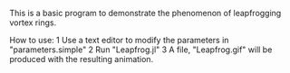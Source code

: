 This is a basic program to demonstrate the phenomenon of leapfrogging vortex rings.

How to use:
1 Use a text editor to modify the parameters in "parameters.simple"
2 Run "Leapfrog.jl"
3 A file, "Leapfrog.gif" will be produced with the resulting animation.
